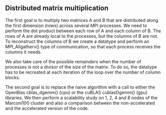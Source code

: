 ## Distributed matrix multiplication
The first goal is to multiply two matrices A and B that are distributed along the first dimension (rows) across several MPI processes. We need to perform the dot product between each row of A and each column of B. The rows of A are already local to the processes, but the columns of B are not. To reconstruct the columns of B we create a datatype and perform an MPI_Allgatherv() type of communication, so that each process receives the columns it needs. 

We also take care of the possible remainders when the number of processes is not a divisor of the size of the matrix. To do so, the datatype has to be recreated at each iteration of the loop over the number of column blocks.

The second goal is to replace the naive algorithm with a call to either the OpenBlas cblas_dgemm() (cpu) or the cuBLAS cublasDgemm() (gpu) libraries. We then perform a scalability study on 1, 2, 4 and 8 nodes of the Marconi100 cluster and also a comparison between the non-accelerated and the accelerated version of the code.
